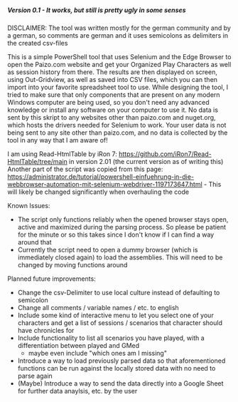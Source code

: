 ##### Version 0.1 - It works, but still is pretty ugly in some senses #####
DISCLAIMER: The tool was written mostly for the german community and by a german, so comments are german and it uses semicolons as delimiters in the created csv-files

This is a simple PowerShell tool that uses Selenium and the Edge Browser to open the Paizo.com website and get your Organized Play Characters as well as session history from there. The results are then displayed on screen, using Out-Gridview, as well as saved into CSV files, which you can then import into your favorite spreadsheet tool to use.
While designing the tool, I tried to make sure that only components that are present on any modern Windows computer are being used, so you don't need any advanced knowledge or install any software on your computer to use it.
No data is sent by this skript to any websites other than paizo.com and nuget.org, which hosts the drivers needed for Selenium to work.
Your user data is not being sent to any site other than paizo.com, and no data is collected by the tool in any way that I am aware of!

I am using Read-HtmlTable by iRon 7: https://github.com/iRon7/Read-HtmlTable/tree/main in version 2.01 (the current version as of writing this)
Another part of the script was copied from this page: https://administrator.de/tutorial/powershell-einfuehrung-in-die-webbrowser-automation-mit-selenium-webdriver-1197173647.html - This will likely be changed significantly when overhauling the code

Known Issues:
- The script only functions reliably when the opened browser stays open, active and maximized during the parsing process. So please be patient for the minute or so this takes since I don't know if I can find a way around that
- Currently the script need to open a dummy browser (which is immediately closed again) to load the assemblies. This will need to be changed by moving functions around

Planned future improvements:
- Change the csv-Delimiter to use local culture instead of defaulting to semicolon
- Change all comments / variable names / etc. to english
- Include some kind of interactive menu to let you select one of your characters and get a list of sessions / scenarios that character should have chronicles for
- Include functionality to list all scenarios you have played, with a differentiation between played and GMed
  - maybe even include "which ones am I missing"
- Introduce a way to load previously parsed data so that aforementioned functions can be run against the locally stored data with no need to parse again
- (Maybe) Introduce a way to send the data directly into a Google Sheet for further data anaylsis, etc. by the user
